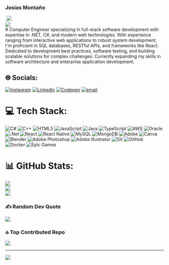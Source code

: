 <h3>Josias Montaño</h3>
<img src="https://camo.githubusercontent.com/ad25c4ca31c6c4d7cfa924ac159fd478b7e9e1433d9a18bb7c0c25a9f9173796/68747470733a2f2f6e69727a616b2d73747265616b2d73746174732e76657263656c2e6170702f3f757365723d4a6f736961734d6f6e74616e6f267468656d653d6461726b26686964655f626f726465723d66616c7365" alt="" data-canonical-src="https://nirzak-streak-stats.vercel.app/?user=JosiasMontano&amp;theme=dark&amp;hide_border=false" style="max-width: 100%;">
<img src="https://github-readme-stats.vercel.app/api/top-langs/?username=JosiasMontano&theme=tokyonight&hide_border=false&include_all_commits=false&count_private=false&layout=compact"/>
<div>
  <img src="https://github-readme-activity-graph.vercel.app/graph?username=JosiasMontano&bg_color=212121&color=ffffff&line=404db0&point=ffcd42&area=true&hide_border=true"/>
</div>
#
Computer Engineer specializing in full-stack software development with expertise in .NET, C#, and modern web technologies. With experience ranging from interactive web applications to robust system development, I'm proficient in SQL databases, RESTful APIs, and frameworks like React. Dedicated to development best practices, software testing, and building scalable solutions for complex challenges. Currently expanding my skills in software architecture and enterprise application development.


## 🌐 Socials:
[![Instagram](https://img.shields.io/badge/Instagram-%23E4405F.svg?logo=Instagram&logoColor=white)](https://instagram.com/https://www.instagram.com/josiasmontano10) [![LinkedIn](https://img.shields.io/badge/LinkedIn-%230077B5.svg?logo=linkedin&logoColor=white)](https://linkedin.com/in/www.linkedin.com/in/josias-montaño-vargas-b62731210) [![Codepen](https://img.shields.io/badge/Codepen-000000?logo=codepen&logoColor=white)](https://codepen.io/https://codepen.io/JosiasMontano) [![email](https://img.shields.io/badge/Email-D14836?logo=gmail&logoColor=white)](mailto:josisamu10@gmail.com) 

# 💻 Tech Stack:
![C#](https://img.shields.io/badge/c%23-%23239120.svg?style=for-the-badge&logo=csharp&logoColor=white) ![C++](https://img.shields.io/badge/c++-%2300599C.svg?style=for-the-badge&logo=c%2B%2B&logoColor=white) ![HTML5](https://img.shields.io/badge/html5-%23E34F26.svg?style=for-the-badge&logo=html5&logoColor=white) ![JavaScript](https://img.shields.io/badge/javascript-%23323330.svg?style=for-the-badge&logo=javascript&logoColor=%23F7DF1E) ![Java](https://img.shields.io/badge/java-%23ED8B00.svg?style=for-the-badge&logo=openjdk&logoColor=white) ![TypeScript](https://img.shields.io/badge/typescript-%23007ACC.svg?style=for-the-badge&logo=typescript&logoColor=white) ![AWS](https://img.shields.io/badge/AWS-%23FF9900.svg?style=for-the-badge&logo=amazon-aws&logoColor=white) ![Oracle](https://img.shields.io/badge/Oracle-F80000?style=for-the-badge&logo=oracle&logoColor=white) ![.Net](https://img.shields.io/badge/.NET-5C2D91?style=for-the-badge&logo=.net&logoColor=white) ![React](https://img.shields.io/badge/react-%2320232a.svg?style=for-the-badge&logo=react&logoColor=%2361DAFB) ![React Native](https://img.shields.io/badge/react_native-%2320232a.svg?style=for-the-badge&logo=react&logoColor=%2361DAFB) ![MySQL](https://img.shields.io/badge/mysql-4479A1.svg?style=for-the-badge&logo=mysql&logoColor=white) ![MongoDB](https://img.shields.io/badge/MongoDB-%234ea94b.svg?style=for-the-badge&logo=mongodb&logoColor=white) ![Adobe](https://img.shields.io/badge/adobe-%23FF0000.svg?style=for-the-badge&logo=adobe&logoColor=white) ![Canva](https://img.shields.io/badge/Canva-%2300C4CC.svg?style=for-the-badge&logo=Canva&logoColor=white) ![Blender](https://img.shields.io/badge/blender-%23F5792A.svg?style=for-the-badge&logo=blender&logoColor=white) ![Adobe Photoshop](https://img.shields.io/badge/adobe%20photoshop-%2331A8FF.svg?style=for-the-badge&logo=adobe%20photoshop&logoColor=white) ![Adobe Illustrator](https://img.shields.io/badge/adobe%20illustrator-%23FF9A00.svg?style=for-the-badge&logo=adobe%20illustrator&logoColor=white) ![Git](https://img.shields.io/badge/git-%23F05033.svg?style=for-the-badge&logo=git&logoColor=white) ![GitHub](https://img.shields.io/badge/github-%23121011.svg?style=for-the-badge&logo=github&logoColor=white) ![Docker](https://img.shields.io/badge/docker-%230db7ed.svg?style=for-the-badge&logo=docker&logoColor=white) ![Epic Games](https://img.shields.io/badge/epicgames-%23313131.svg?style=for-the-badge&logo=epicgames&logoColor=white)
# 📊 GitHub Stats:
![](https://github-readme-stats.vercel.app/api?username=JosiasMontano&theme=dark&hide_border=false&include_all_commits=false&count_private=false)<br/>
![](https://nirzak-streak-stats.vercel.app/?user=JosiasMontano&theme=dark&hide_border=false)<br/>
![](https://github-readme-stats.vercel.app/api/top-langs/?username=JosiasMontano&theme=dark&hide_border=false&include_all_commits=false&count_private=false&layout=compact)

### ✍️ Random Dev Quote
![](https://quotes-github-readme.vercel.app/api?type=horizontal&theme=merko)

### 🔝 Top Contributed Repo
![](https://github-contributor-stats.vercel.app/api?username=JosiasMontano&limit=5&theme=dark&combine_all_yearly_contributions=true)

---
[![](https://visitcount.itsvg.in/api?id=JosiasMontano&icon=0&color=0)](https://visitcount.itsvg.in)

<!-- Proudly created with GPRM ( https://gprm.itsvg.in ) -->
